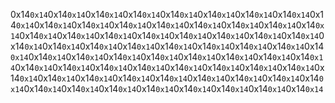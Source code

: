 0x14`0x14`0x14`0x14`0x14`0x14`0x14`0x14`0x14`0x14`0x14`0x14`0x14`0x14`0x14`0x14`0x14`0x14`0x14`0x14`0x14`0x14`0x14`0x14`0x14`0x14`0x14`0x14`0x14`0x14`0x14`0x14`0x14`0x14`0x14`0x14`0x14`0x14`0x14`0x14`0x14`0x14`0x14`0x14`0x14`0x14`0x14`0x14`0x14`0x14`0x14`0x14`0x14`0x14`0x14`0x14`0x14`0x14`0x14`0x14`0x14`0x14`0x14`0x14`0x14`0x14`0x14`0x14`0x14`0x14`0x14`0x14`0x14`0x14`0x14`0x14`0x14`0x14`0x14`0x14`0x14`0x14`0x14`0x14`0x14`0x14`0x14`0x14`0x14`0x14`0x14`0x14`0x14`0x14`0x14`0x14`0x14`0x14`0x14`0x14`0x14`0x14`0x14`0x14`0x14`0x14`0x14`0x14`0x14`0x14`0x14`0x14`0x14`0x14`0x14`0x14`0x14`0x14`0x14`0x14`0x14`0x14`0x14`0x14`0x14`0x14`0x14`0x14`0x14`0x14`0x14`0x14`0x14`0x14`
